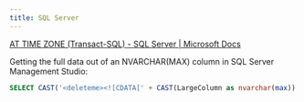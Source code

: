 ```yaml
---
title: SQL Server
---
```

[AT TIME ZONE (Transact-SQL) - SQL Server | Microsoft Docs](https://docs.microsoft.com/en-us/sql/t-sql/queries/at-time-zone-transact-sql?view=sql-server-ver16)

Getting the full data out of an NVARCHAR(MAX) column in SQL Server Management Studio:

```sql
SELECT CAST('<deleteme><![CDATA[' + CAST(LargeColumn as nvarchar(max)) + ']]></deleteme>' AS xml) FROM MyTable
```

